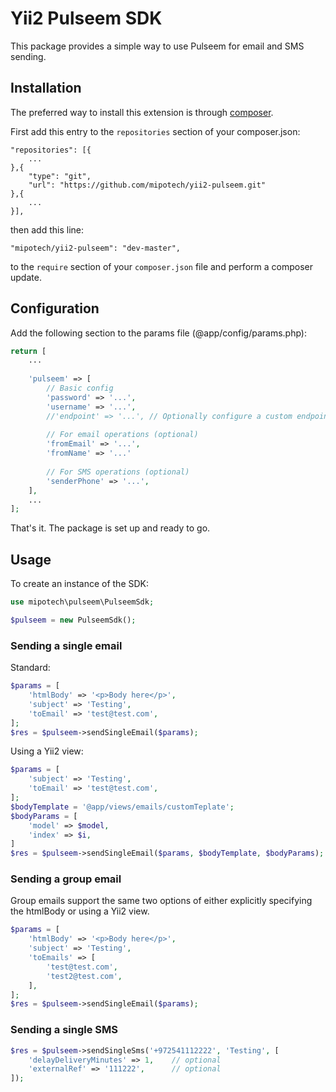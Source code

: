 # Yii2 Pulseem SDK

This package provides a simple way to use Pulseem for email and SMS sending.


## Installation
The preferred way to install this extension is through [composer](http://getcomposer.org/download/).

First add this entry to the `repositories` section of your composer.json:

```
"repositories": [{
    ...
},{
    "type": "git",
    "url": "https://github.com/mipotech/yii2-pulseem.git"
},{
    ...
}],
```

then add this line:

```
"mipotech/yii2-pulseem": "dev-master",
```

to the `require` section of your `composer.json` file and perform a composer update.

## Configuration

Add the following section to the params file (@app/config/params.php):

```php
return [
    ...
    
    'pulseem' => [
        // Basic config
        'password' => '...',
        'username' => '...',
        //'endpoint' => '...', // Optionally configure a custom endpoint instead of the default
        
        // For email operations (optional)
        'fromEmail' => '...',
        'fromName' => '...'
        
        // For SMS operations (optional)
        'senderPhone' => '...',
    ],
    ...
];
```

That's it. The package is set up and ready to go.

## Usage

To create an instance of the SDK:

```php
use mipotech\pulseem\PulseemSdk;

$pulseem = new PulseemSdk();
```

### Sending a single email

Standard:

```php
$params = [
    'htmlBody' => '<p>Body here</p>',
    'subject' => 'Testing',
    'toEmail' => 'test@test.com',
];
$res = $pulseem->sendSingleEmail($params);
```

Using a Yii2 view:

```php
$params = [
    'subject' => 'Testing',
    'toEmail' => 'test@test.com',
];
$bodyTemplate = '@app/views/emails/customTeplate';
$bodyParams = [
    'model' => $model,
    'index' => $i,
]
$res = $pulseem->sendSingleEmail($params, $bodyTemplate, $bodyParams);
```

### Sending a group email

Group emails support the same two options of either explicitly specifying the htmlBody or
using a Yii2 view.

```php
$params = [
    'htmlBody' => '<p>Body here</p>',
    'subject' => 'Testing',
    'toEmails' => [
        'test@test.com',
        'test2@test.com',
    ],
];
$res = $pulseem->sendSingleEmail($params);
```

### Sending a single SMS

```php
$res = $pulseem->sendSingleSms('+972541112222', 'Testing', [
    'delayDeliveryMinutes' => 1,    // optional
    'externalRef' => '111222',      // optional
]);
```
